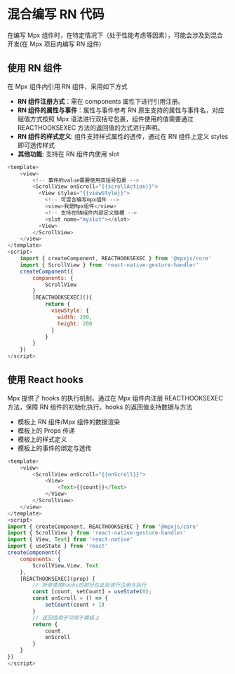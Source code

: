 # 混合编写 RN 代码

在编写 Mpx 组件时，在特定情况下（处于性能考虑等因素），可能会涉及到混合开发(在 Mpx 项目内编写 RN 组件)

## 使用 RN 组件

在 Mpx 组件内引用 RN 组件，采用如下方式

- **RN 组件注册方式**：需在 components 属性下进行引用注册。
- **RN 组件的属性与事件**：属性与事件参考 RN 原生支持的属性与事件名，对应赋值方式按照 Mpx 语法进行双括号包裹，组件使用的值需要通过 REACTHOOKSEXEC 方法的返回值的方式进行声明。
- **RN 组件的样式定义**: 组件支持样式属性的透传，通过在 RN 组件上定义 styles 即可透传样式
- **其他功能**: 支持在 RN 组件内使用 slot

```javascript
<template>
    <view>
        <!-- 事件的value需要使用双括号包裹 -->
        <ScrollView onScroll="{{scrollAction}}">
          <View styles="{{viewStyle}}">
            <!-- 可混合编写mpx组件 -->
            <view>我是Mpx组件</view>
            <!-- 支持在RN组件内部定义插槽 -->
            <slot name="myslot"></slot>
          <View>
        </ScrollView>
    </view>
</template>
<script>
    import { createComponent, REACTHOOKSEXEC } from '@mpxjs/core'
    import { ScrollView } from 'react-native-gesture-handler'
    createComponent({
        components: {
            ScrollView
        }
        [REACTHOOKSEXEC](){
            return {
              viewStyle: {
                width: 200,
                height: 200
              }
            }
        }
    })
</script>
```

## 使用 React hooks

Mpx 提供了 hooks 的执行机制，通过在 Mpx 组件内注册 REACTHOOKSEXEC 方法，保障 RN 组件的初始化执行。hooks 的返回值支持数据与方法

- 模板上 RN 组件/Mpx 组件的数据渲染
- 模板上的 Props 传递
- 模板上的样式定义
- 模板上的事件的绑定与透传

```javascript
<template>
    <view>
        <ScrollView onScroll="{{onScroll}}">
            <View>
                <Text>{{count}}</Text>
            </View>
        </ScrollView>
    </view>
</template>
<script>
import { createComponent, REACTHOOKSEXEC } from '@mpxjs/core'
import { ScrollView } from 'react-native-gesture-handler'
import { View, Text} from 'react-native'
import { useState } from 'react'
createComponent({
    components: {
        ScrollView,View, Text
    },
    [REACTHOOKSEXEC](prop) {
        // 所有使用hooks的部分在此处进行注册与执行
        const [count, setCount] = useState(0);
        const onScroll = () => {
            setCount(count + 1)
        }
        // 返回值用于可用于模板上
        return {
            count,
            onScroll
        }
    }
})
</script>
```
